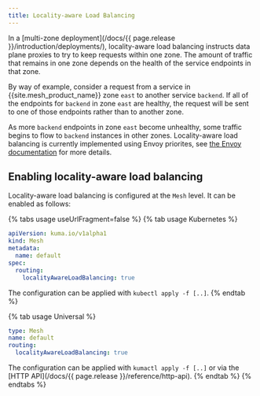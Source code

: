 ```yaml
---
title: Locality-aware Load Balancing
---
```


In a [multi-zone deployment](/docs/{{ page.release }}/introduction/deployments/), locality-aware load balancing
instructs data plane proxies to try to keep requests within one zone. The amount
of traffic that remains in one zone depends on the health of the service endpoints in that
zone.

By way of example, consider a request from a service in {{site.mesh_product_name}} zone `east` to another
service `backend`. If all of the endpoints for `backend` in zone `east` are healthy,
the request will be sent to one of those endpoints rather than to another zone.

As more `backend` endpoints in zone `east` become unhealthy, some traffic begins to flow
to `backend` instances in other zones.
Locality-aware load balancing is currently implemented using Envoy priorites, see
[the Envoy documentation](https://www.envoyproxy.io/docs/envoy/latest/intro/arch_overview/upstream/load_balancing/priority)
for more details.

## Enabling locality-aware load balancing

Locality-aware load balancing is configured at the `Mesh` level.
It can be enabled as follows:

{% tabs usage useUrlFragment=false %}
{% tab usage Kubernetes %}

```yaml
apiVersion: kuma.io/v1alpha1
kind: Mesh
metadata:
  name: default
spec:
  routing:
    localityAwareLoadBalancing: true
```

The configuration can be applied with `kubectl apply -f [..]`.
{% endtab %}

{% tab usage Universal %}

```yaml
type: Mesh
name: default
routing:
  localityAwareLoadBalancing: true
```

The configuration can be applied with `kumactl apply -f [..]` or via the [HTTP API](/docs/{{ page.release }}/reference/http-api).
{% endtab %}
{% endtabs %}
